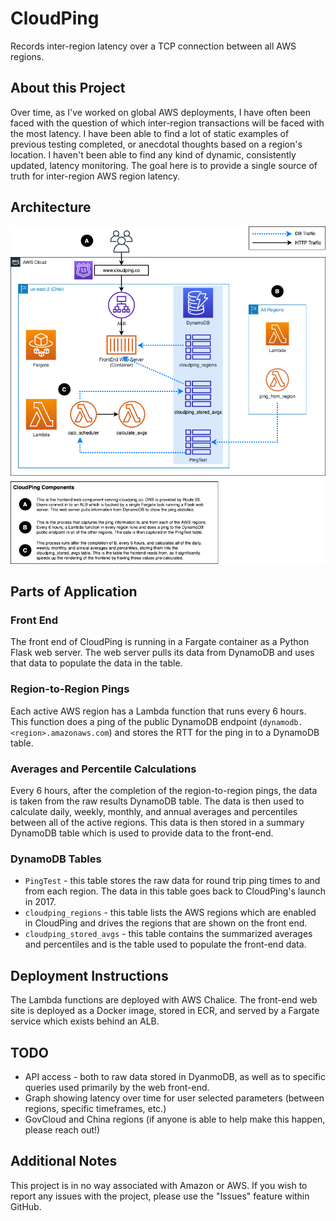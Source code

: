 # CloudPing

Records inter-region latency over a TCP connection between all AWS regions.

## About this Project

Over time, as I've worked on global AWS deployments, I have often been faced with the question of which inter-region transactions will be faced with the most latency. I have been able to find a lot of static examples of previous testing completed, or anecdotal thoughts based on a region's location. I haven't been able to find any kind of dynamic, consistently updated, latency monitoring. The goal here is to provide a single source of truth for inter-region AWS region latency.

## Architecture

![architecture](images/CloudPing_architecture.png)

## Parts of Application

### Front End

The front end of CloudPing is running in a Fargate container as a Python Flask web server. The web server pulls its data from DynamoDB and uses that data to populate the data in the table.

### Region-to-Region Pings

Each active AWS region has a Lambda function that runs every 6 hours. This function does a ping of the public DynamoDB endpoint (`dynamodb.<region>.amazonaws.com`) and stores the RTT for the ping in to a DynamoDB table.

### Averages and Percentile Calculations

Every 6 hours, after the completion of the region-to-region pings, the data is taken from the raw results DynamoDB table. The data is then used to calculate daily, weekly, monthly, and annual averages and percentiles between all of the active regions. This data is then stored in a summary DynamoDB table which is used to provide data to the front-end.

### DynamoDB Tables

* `PingTest` - this table stores the raw data for round trip ping times to and from each region. The data in this table goes back to CloudPing's launch in 2017.
* `cloudping_regions` - this table lists the AWS regions which are enabled in CloudPing and drives the regions that are shown on the front end.
* `cloudping_stored_avgs` - this table contains the summarized averages and percentiles and is the table used to populate the front-end data.

## Deployment Instructions

The Lambda functions are deployed with AWS Chalice.
The front-end web site is deployed as a Docker image, stored in ECR, and served by a Fargate service which exists behind an ALB.

## TODO

* API access - both to raw data stored in DyanmoDB, as well as to specific queries used primarily by the web front-end.
* Graph showing latency over time for user selected parameters (between regions, specific timeframes, etc.)
* GovCloud and China regions (if anyone is able to help make this happen, please reach out!)

## Additional Notes

This project is in no way associated with Amazon or AWS. If you wish to report any issues with the project, please use the "Issues" feature within GitHub.
